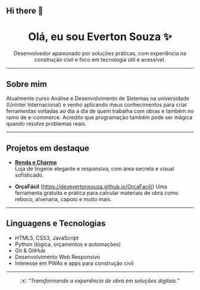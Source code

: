 ## Hi there 👋
<h1 align="center">Olá, eu sou Everton Souza ✨</h1>

<p align="center">
  Desenvolvedor apaixonado por soluções práticas, com experiência na construção civil e foco em tecnologia útil e acessível.
</p>

---

## Sobre mim

Atualmente curso Análise e Desenvolvimento de Sistemas na universidade (Uninter Internacional) e venho aplicando meus conhecimentos para criar ferramentas voltadas ao dia a dia de quem trabalha com obras e também no ramo de e-commerce. Acredito que programação também pode ser mágica quando resolve problemas reais.

---

## Projetos em destaque

- **[Renda e Charme](https://devevertonsouza.github.io/Renda-e-Charme)**  
  Loja de lingerie elegante e responsiva, com área secreta e visual sofisticado.

- **OrçaFácil** (https://devevertonsouza.github.io/OrcaFacil/)
  Uma ferramenta gratuita e prática para calcular materiais de obra como reboco, alvenaria, capoto e muito mais.

---

## Linguagens e Tecnologias

- HTML5, CSS3, JavaScript
- Python (lógica, orçamentos e automações)
- Git & GitHub
- Desenvolvimento Web Responsivo
- Interesse em PWAs e apps para construção civil

---

<p align="center">
  ✉️ <em>“Transformando a experiência de obra em soluções digitais.”</em>
</p>
<!--

